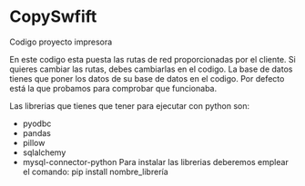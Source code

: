 # CopySwfift
Codigo proyecto impresora

En este codigo esta puesta las rutas de red proporcionadas por el cliente. Si quieres cambiar las rutas, debes cambiarlas en el codigo.
La base de datos tienes que poner los datos de su base de datos en el codigo. Por defecto está la que probamos para comprobar que funcionaba.

Las librerias que tienes que tener para ejecutar con python son:
  - pyodbc
  - pandas
  - pillow
  - sqlalchemy
  - mysql-connector-python
Para instalar las librerias deberemos emplear el comando: pip install nombre_librería
